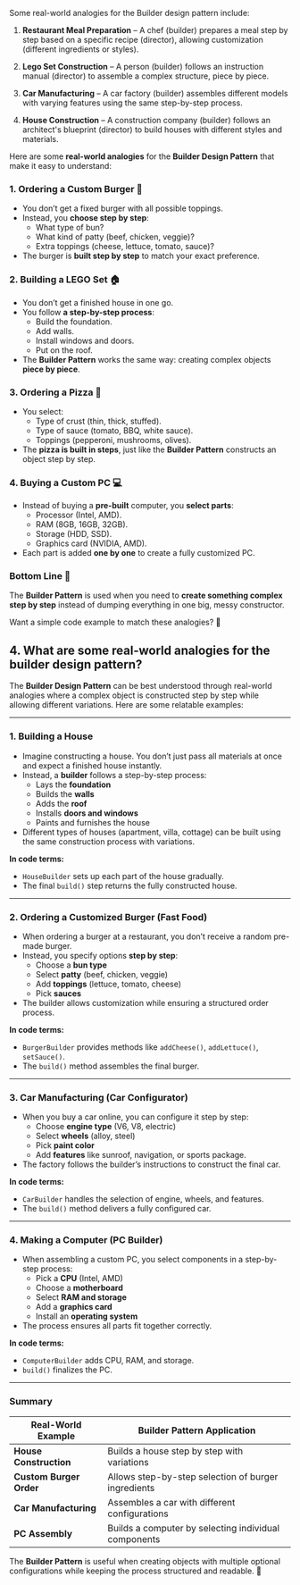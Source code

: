 Some real-world analogies for the Builder design pattern include:  

1. **Restaurant Meal Preparation** – A chef (builder) prepares a meal step by step based on a specific recipe (director), allowing customization (different ingredients or styles).  

2. **Lego Set Construction** – A person (builder) follows an instruction manual (director) to assemble a complex structure, piece by piece.  

3. **Car Manufacturing** – A car factory (builder) assembles different models with varying features using the same step-by-step process.  

4. **House Construction** – A construction company (builder) follows an architect's blueprint (director) to build houses with different styles and materials.


Here are some **real-world analogies** for the **Builder Design Pattern** that make it easy to understand:

### 1. **Ordering a Custom Burger 🍔**
   - You don’t get a fixed burger with all possible toppings.
   - Instead, you **choose step by step**: 
     - What type of bun?
     - What kind of patty (beef, chicken, veggie)?
     - Extra toppings (cheese, lettuce, tomato, sauce)?
   - The burger is **built step by step** to match your exact preference.

### 2. **Building a LEGO Set 🏠**
   - You don’t get a finished house in one go.
   - You follow **a step-by-step process**:
     - Build the foundation.
     - Add walls.
     - Install windows and doors.
     - Put on the roof.
   - The **Builder Pattern** works the same way: creating complex objects **piece by piece**.

### 3. **Ordering a Pizza 🍕**
   - You select:
     - Type of crust (thin, thick, stuffed).
     - Type of sauce (tomato, BBQ, white sauce).
     - Toppings (pepperoni, mushrooms, olives).
   - The **pizza is built in steps**, just like the **Builder Pattern** constructs an object step by step.

### 4. **Buying a Custom PC 💻**
   - Instead of buying a **pre-built** computer, you **select parts**:
     - Processor (Intel, AMD).
     - RAM (8GB, 16GB, 32GB).
     - Storage (HDD, SSD).
     - Graphics card (NVIDIA, AMD).
   - Each part is added **one by one** to create a fully customized PC.

### **Bottom Line** 🎯
The **Builder Pattern** is used when you need to **create something complex step by step** instead of dumping everything in one big, messy constructor.

Want a simple code example to match these analogies? 🚀


## 4. What are some real-world analogies for the builder design pattern?
The **Builder Design Pattern** can be best understood through real-world analogies where a complex object is constructed step by step while allowing different variations. Here are some relatable examples:

---

### **1. Building a House**
   - Imagine constructing a house. You don’t just pass all materials at once and expect a finished house instantly.
   - Instead, a **builder** follows a step-by-step process:
     - Lays the **foundation**
     - Builds the **walls**
     - Adds the **roof**
     - Installs **doors and windows**
     - Paints and furnishes the house
   - Different types of houses (apartment, villa, cottage) can be built using the same construction process with variations.
   
   **In code terms:**
   - `HouseBuilder` sets up each part of the house gradually.
   - The final `build()` step returns the fully constructed house.

---

### **2. Ordering a Customized Burger (Fast Food)**
   - When ordering a burger at a restaurant, you don’t receive a random pre-made burger.
   - Instead, you specify options **step by step**:
     - Choose a **bun type**
     - Select **patty** (beef, chicken, veggie)
     - Add **toppings** (lettuce, tomato, cheese)
     - Pick **sauces**
   - The builder allows customization while ensuring a structured order process.

   **In code terms:**
   - `BurgerBuilder` provides methods like `addCheese()`, `addLettuce()`, `setSauce()`.
   - The `build()` method assembles the final burger.

---

### **3. Car Manufacturing (Car Configurator)**
   - When you buy a car online, you can configure it step by step:
     - Choose **engine type** (V6, V8, electric)
     - Select **wheels** (alloy, steel)
     - Pick **paint color**
     - Add **features** like sunroof, navigation, or sports package.
   - The factory follows the builder’s instructions to construct the final car.

   **In code terms:**
   - `CarBuilder` handles the selection of engine, wheels, and features.
   - The `build()` method delivers a fully configured car.

---

### **4. Making a Computer (PC Builder)**
   - When assembling a custom PC, you select components in a step-by-step process:
     - Pick a **CPU** (Intel, AMD)
     - Choose a **motherboard**
     - Select **RAM and storage**
     - Add a **graphics card**
     - Install an **operating system**
   - The process ensures all parts fit together correctly.

   **In code terms:**
   - `ComputerBuilder` adds CPU, RAM, and storage.
   - `build()` finalizes the PC.

---

### **Summary**
| Real-World Example | Builder Pattern Application |
|--------------------|---------------------------|
| **House Construction** | Builds a house step by step with variations |
| **Custom Burger Order** | Allows step-by-step selection of burger ingredients |
| **Car Manufacturing** | Assembles a car with different configurations |
| **PC Assembly** | Builds a computer by selecting individual components |

The **Builder Pattern** is useful when creating objects with multiple optional configurations while keeping the process structured and readable. 🚀

